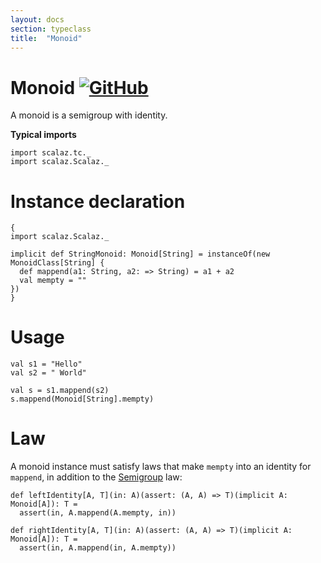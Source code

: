 ```yaml
---
layout: docs
section: typeclass
title:  "Monoid"
---
```


# Monoid [![GitHub](../img/github.png)](https://github.com/scalaz/scalaz/blob/series/8.0.x/base/shared/src/main/scala/scalaz/tc/monoid.scala)

A monoid is a semigroup with identity.

**Typical imports**
```tut:silent
import scalaz.tc._
import scalaz.Scalaz._
```

# Instance declaration

```tut
{
import scalaz.Scalaz._

implicit def StringMonoid: Monoid[String] = instanceOf(new MonoidClass[String] {
  def mappend(a1: String, a2: => String) = a1 + a2
  val mempty = ""
})
}
```

# Usage

```tut
val s1 = "Hello"
val s2 = " World"

val s = s1.mappend(s2)
s.mappend(Monoid[String].mempty)
```

# Law

A monoid instance must satisfy laws that make `mempty` into an identity for
`mappend`, in addition to the [Semigroup](./Semigroup.html) law:

```tut
def leftIdentity[A, T](in: A)(assert: (A, A) => T)(implicit A: Monoid[A]): T =
  assert(in, A.mappend(A.mempty, in))

def rightIdentity[A, T](in: A)(assert: (A, A) => T)(implicit A: Monoid[A]): T =
  assert(in, A.mappend(in, A.mempty))
```
